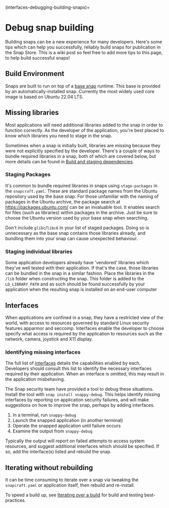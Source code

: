 (interfaces-debugging-building-snaps)=
# Debug snap building

Building snaps can be a new experience for many developers. Here's some tips which can help you successfully, reliably build snaps for publication in the Snap Store. This is a wiki post so feel free to add more tips to this page, to help build successful snaps!

<h2 id="heading--build-environment">Build Environment</h2>

Snaps are built to run on top of a [base snap](/interfaces/base-snaps) runtime. This base is provided by an automatically-installed snap. Currently the most widely used core image is based on Ubuntu 22.04 LTS. 

<h2 id="heading--missing-libraries">Missing libraries</h2>

Most applications will need additional libraries added to the snap in order to function correctly. As the developer of the application, you're best placed to know which libraries you need to stage in the snap.

Sometimes  when a snap is initially built, libraries are missing because they were not explicitly specified by the developer. There's a couple of ways to bundle required libraries in a snap, both of which are covered below, but more details can be found in [Build and staging dependencies](/). 

<h3 id="heading--staging-packages">Staging Packages</h3>

It's common to bundle required libraries in snaps using `stage-packages` in the `snapcraft.yaml`. These are standard package names from the Ubuntu repository used by the base snap. For those unfamiliar with the naming of packages in the Ubuntu archive, the package search at https://packages.ubuntu.com/ can be an invaluable tool. It enables search for files (such as libraries) within packages in the archive. Just be sure to choose the Ubuntu version used by your base snap when searching.

Don't include `glibc`/`libc6` in your list of staged packages. Doing so is unnecessary as the base snap contains those libraries already, and bundling them into your snap can cause unexpected behaviour.

<h3 id="heading--staging-individual-libraries">Staging individual libraries</h3>

Some application developers already have 'vendored' libraries which they've well tested with their application. If that's the case, those libraries can be bundled in the snap in a similar fashion. Place the libraries in the `/lib` folder when constructing the snap. This folder is added to the `LD_LIBRARY_PATH` and as such should be found successfully  by your application when the resulting snap is installed on an end-user computer 

<h2 id="heading--interfaces">Interfaces</h2>

When applications are confined in a snap, they have a restricted view of the world, with access to resources governed by standard Linux security features apparmor and seccomp. Interfaces enable the developer to choose specify what access is required by the application to resources such as the network, camera, joystick and X11 display.

<h3 id="heading--identifying-missing-interfaces">Identifying missing interfaces</h3>

The full list of [interfaces](/interfaces/index) details the capabilities enabled by each. Developers should consult this list to identify the necessary interfaces required by their application. When an interface is omitted, this may result in the application misbehaving.  

The Snap security team have provided a tool to debug these situations. Install the tool with `snap install snappy-debug`. This helps identify missing interfaces by reporting on application security failures, and will make suggestions on how to improve the snap, perhaps by adding interfaces.

1. In a terminal, run `snappy-debug`
2. Launch the snapped application (in another terminal)
3. Operate the snapped application until failure occurs
4. Examine the output from `snappy-debug`

Typically the output will report on failed attempts to access system resources, and suggest additional interfaces which should be specified. If so, add the interface(s) listed and rebuild the snap.

<h2 id="heading--iterating-without-rebuilding">Iterating without rebuilding</h2>

It can be time consuming to iterate over a snap via tweaking the `snapcraft.yaml` or application itself, then rebuild and re-install. 

To speed a build up, see [Iterating over a build](/) for build and testing best-practices.

